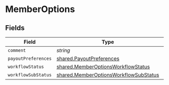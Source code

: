 # MemberOptions


## Fields

| Field                                                                                                 | Type                                                                                                  | Required                                                                                              | Description                                                                                           |
| ----------------------------------------------------------------------------------------------------- | ----------------------------------------------------------------------------------------------------- | ----------------------------------------------------------------------------------------------------- | ----------------------------------------------------------------------------------------------------- |
| `comment`                                                                                             | *string*                                                                                              | :heavy_minus_sign:                                                                                    | N/A                                                                                                   |
| `payoutPreferences`                                                                                   | [shared.PayoutPreferences](../../../sdk/models/shared/payoutpreferences.md)                           | :heavy_minus_sign:                                                                                    | N/A                                                                                                   |
| `workflowStatus`                                                                                      | [shared.MemberOptionsWorkflowStatus](../../../sdk/models/shared/memberoptionsworkflowstatus.md)       | :heavy_minus_sign:                                                                                    | N/A                                                                                                   |
| `workflowSubStatus`                                                                                   | [shared.MemberOptionsWorkflowSubStatus](../../../sdk/models/shared/memberoptionsworkflowsubstatus.md) | :heavy_minus_sign:                                                                                    | N/A                                                                                                   |